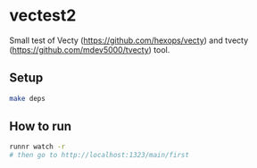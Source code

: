 # vectest2

Small test of Vecty (https://github.com/hexops/vecty) and tvecty (https://github.com/mdev5000/tvecty) tool.

## Setup

```bash
make deps
```

## How to run

```bash
runnr watch -r
# then go to http://localhost:1323/main/first
```